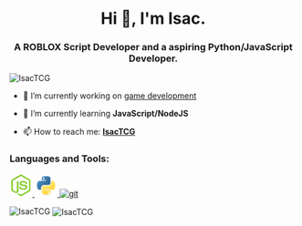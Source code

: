 <h1 align="center">Hi 👋, I'm Isac.</h1>
<h3 align="center">A ROBLOX Script Developer and a aspiring Python/JavaScript Developer. </h3>

<p align="left"> <img src="https://komarev.com/ghpvc/?username=IsacTCG&label=Profile%20views&color=0e75b6&style=flat" alt="IsacTCG" /> </p>

- 🔭 I’m currently working on [game development](https://discord.gg/brick)

- 🌱 I’m currently learning **JavaScript/NodeJS**

- 📫 How to reach me: **[IsacTCG](https://discordapp.com/users/269775407732097024)**

<h3 align="left">Languages and Tools:</h3>
<p align="left"> <a href="https://nodejs.org/" target="_blank" rel="noreferrer"> <img src="https://raw.githubusercontent.com/devicons/devicon/1119b9f84c0290e0f0b38982099a2bd027a48bf1/icons/nodejs/nodejs-original.svg" alt="c" width="40" height="40"/> </a> <a href="https://www.python.org/" target="_blank" rel="noreferrer"> <img src="https://raw.githubusercontent.com/devicons/devicon/master/icons/python/python-original.svg" alt="python" width="40"
<a href="https://www.lua.org/" target="_blank" rel="noreferrer"> <img src="https://upload.wikimedia.org/wikipedia/commons/thumb/c/cf/Lua-Logo.svg/1200px-Lua-Logo.svg.png" alt="git" width="40" height="40"/> </a> </p>

<p><img align="left" src="https://github-readme-stats.vercel.app/api/top-langs?username=IsacTCG&show_icons=true&locale=en&layout=compact&theme=tokyonight" alt="IsacTCG" /></p>

<p>&nbsp;<img align="center" src="https://github-readme-stats.vercel.app/api?username=IsacTCG&show_icons=true&locale=en&theme=tokyonight" alt="IsacTCG" /></p>

<!--
**IsacTCG/IsacTCG** is a ✨ _special_ ✨ repository because its `README.md` (this file) appears on your GitHub profile.

Here are some ideas to get you started:

- 🔭 I’m currently working on ...
- 🌱 I’m currently learning ...
- 👯 I’m looking to collaborate on ...
- 🤔 I’m looking for help with ...
- 💬 Ask me about ...
- 📫 How to reach me: ...
- 😄 Pronouns: ...
- ⚡ Fun fact: ...
-->
